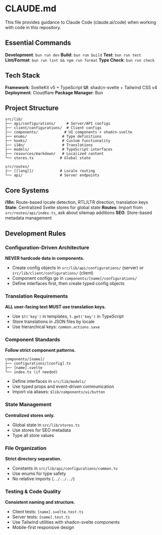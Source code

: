 # CLAUDE.md

This file provides guidance to Claude Code (claude.ai/code) when working with code in this repository.

## Essential Commands

**Development**: `bun run dev`
**Build**: `bun run build`
**Test**: `bun run test`
**Lint/Format**: `bun run lint && npm run format`
**Type Check**: `bun run check`

## Tech Stack

**Framework**: SvelteKit v5 + TypeScript
**UI**: shadcn-svelte + Tailwind CSS v4
**Deployment**: Cloudflare
**Package Manager**: Bun

## Project Structure

```
src/lib/
├── api/configurations/     # Server/API configs
├── client/configurations/  # Client configs
├── components/            # UI components + shadcn-svelte
├── enums/                # Type definitions
├── hooks/                # Custom functionality
├── i18n/                 # Translations
├── models/               # TypeScript interfaces
├── resources/markdown/   # Localized content
└── stores.ts            # Global state

src/routes/
├── [[lang]]/            # Locale routing
└── api/                 # Server endpoints
```

## Core Systems

**i18n**: Route-based locale detection, RTL/LTR direction, translation keys
**State**: Centralized Svelte stores for global state
**Routes**: Import from `src/routes/api/index.ts`, ask about sitemap additions
**SEO**: Store-based metadata management

## Development Rules

### Configuration-Driven Architecture
**NEVER hardcode data in components.**

- Create config objects in `src/lib/api/configurations/` (server) or `src/lib/client/configurations/` (client)
- Component configs go in `components/[name]/configurations/`
- Define interfaces first, then create typed config objects

### Translation Requirements
**ALL user-facing text MUST use translation keys.**

- Use `$t('key')` in templates, `t.get('key')` in TypeScript
- Store translations in JSON files by locale
- Use hierarchical keys: `common.actions.save`

### Component Standards
**Follow strict component patterns.**

```
components/[name]/
├── configurations/[config].ts
├── [name].svelte
└── index.ts (if needed)
```

- Define interfaces in `src/lib/models/`
- Use typed props and event-driven communication
- Import via aliases: `$lib/components/ui/button`

### State Management
**Centralized stores only.**

- Global state in `src/lib/stores.ts`
- Use stores for SEO metadata
- Type all store values

### File Organization
**Strict directory separation.**

- Constants in `src/lib/api/configurations/common.ts`
- Use enums for type safety
- No relative imports (`../../../`)

### Testing & Code Quality
**Consistent naming and structure.**

- Client tests: `[name].svelte.test.ts`
- Server tests: `[name].test.ts`
- Use Tailwind utilities with shadcn-svelte components
- Mobile-first responsive design
